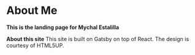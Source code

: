# About Me

**This is the landing page for Mychal Estalilla**

**About this site**
This site is built on Gatsby on top of React. The design is courtesy of HTML5UP.
